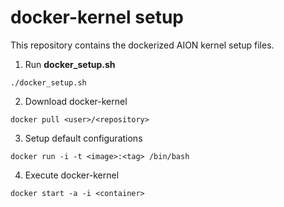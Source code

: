 # docker-kernel setup

This repository contains the dockerized AION kernel setup files.

1. Run __docker_setup.sh__
```
./docker_setup.sh
```

2. Download docker-kernel
```
docker pull <user>/<repository>
```	

3. Setup default configurations
```
docker run -i -t <image>:<tag> /bin/bash
```

4. Execute docker-kernel
```
docker start -a -i <container>
```
